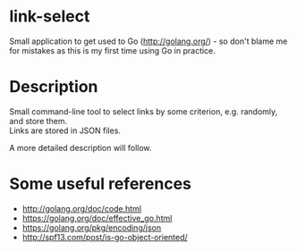 # link-select
Small application to get used to Go (http://golang.org/) - so don't blame me for mistakes as this is my first time using Go in practice.

# Description
Small command-line tool to select links by some criterion, e.g. randomly, and store them.  
Links are stored in JSON files.  

A more detailed description will follow.

# Some useful references
* http://golang.org/doc/code.html
* https://golang.org/doc/effective_go.html
* https://golang.org/pkg/encoding/json
* http://spf13.com/post/is-go-object-oriented/
